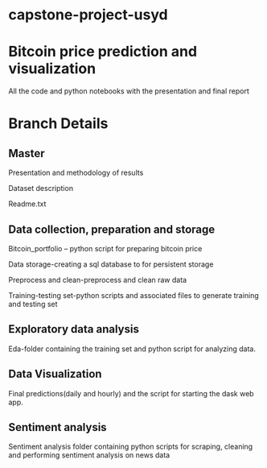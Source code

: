 # capstone-project-usyd
# Bitcoin price prediction and visualization
All the code and python notebooks with the presentation and final report

# Branch Details

## Master
Presentation and methodology of results

Dataset description

Readme.txt

## Data collection, preparation and storage

Bitcoin_portfolio – python script for preparing bitcoin price

Data storage-creating a sql database to for persistent storage

Preprocess and clean-preprocess and clean raw data

Training-testing set-python scripts and associated files to generate training and testing set

## Exploratory data analysis

Eda-folder containing the training set and python script for analyzing data.

## Data Visualization

Final predictions(daily and hourly) and the script for starting the dask web app.

## Sentiment analysis

Sentiment analysis folder containing python scripts for scraping, cleaning and performing sentiment analysis on news data
